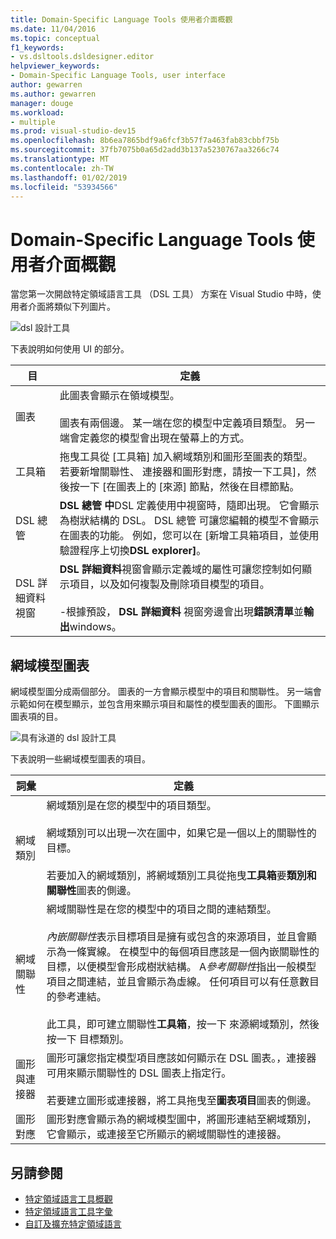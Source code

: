 ```yaml
---
title: Domain-Specific Language Tools 使用者介面概觀
ms.date: 11/04/2016
ms.topic: conceptual
f1_keywords:
- vs.dsltools.dsldesigner.editor
helpviewer_keywords:
- Domain-Specific Language Tools, user interface
author: gewarren
ms.author: gewarren
manager: douge
ms.workload:
- multiple
ms.prod: visual-studio-dev15
ms.openlocfilehash: 8b6ea7865bdf9a6fcf3b57f7a463fab83cbbf75b
ms.sourcegitcommit: 37fb7075b0a65d2add3b137a5230767aa3266c74
ms.translationtype: MT
ms.contentlocale: zh-TW
ms.lasthandoff: 01/02/2019
ms.locfileid: "53934566"
---
```

# <a name="overview-of-the-domain-specific-language-tools-user-interface"></a>Domain-Specific Language Tools 使用者介面概觀
當您第一次開啟特定領域語言工具 （DSL 工具） 方案在 Visual Studio 中時，使用者介面將類似下列圖片。

 ![dsl 設計工具](../modeling/media/dsl_designer.png)

 下表說明如何使用 UI 的部分。

|**目**|**定義**|
|-|-|
|圖表|此圖表會顯示在領域模型。<br /><br /> 圖表有兩個邊。 某一端在您的模型中定義項目類型。 另一端會定義您的模型會出現在螢幕上的方式。|
|工具箱|拖曳工具從 [工具箱] 加入網域類別和圖形至圖表的類型。 若要新增關聯性、 連接器和圖形對應，請按一下工具]，然後按一下 [在圖表上的 [來源] 節點，然後在目標節點。|
|DSL 總管|**DSL 總管 中**DSL 定義使用中視窗時，隨即出現。 它會顯示為樹狀結構的 DSL。 DSL 總管 可讓您編輯的模型不會顯示在圖表的功能。 例如，您可以在 [新增工具箱項目，並使用驗證程序上切換**DSL explorer]**。|
|DSL 詳細資料視窗|**DSL 詳細資料**視窗會顯示定義域的屬性可讓您控制如何顯示項目，以及如何複製及刪除項目模型的項目。<br /><br /> -根據預設， **DSL 詳細資料** 視窗旁邊會出現**錯誤清單**並**輸出**windows。|

## <a name="the-domain-model-diagram"></a>網域模型圖表
 網域模型圖分成兩個部分。 圖表的一方會顯示模型中的項目和關聯性。 另一端會示範如何在模型顯示，並包含用來顯示項目和屬性的模型圖表的圖形。 下圖顯示圖表項的目。

 ![具有泳道的 dsl 設計工具](../modeling/media/dsl_desinger.png)

 下表說明一些網域模型圖表的項目。

|**詞彙**|**定義**|
|-|-|
|網域類別|網域類別是在您的模型中的項目類型。<br /><br /> 網域類別可以出現一次在圖中，如果它是一個以上的關聯性的目標。<br /><br /> 若要加入的網域類別，將網域類別工具從拖曳**工具箱**要**類別和關聯性**圖表的側邊。|
|網域關聯性|網域關聯性是在您的模型中的項目之間的連結類型。<br /><br /> *內嵌關聯性*表示目標項目是擁有或包含的來源項目，並且會顯示為一條實線。 在模型中的每個項目應該是一個內嵌關聯性的目標，以便模型會形成樹狀結構。 A*參考關聯性*指出一般模型項目之間連結，並且會顯示為虛線。 任何項目可以有任意數目的參考連結。<br /><br /> 此工具，即可建立關聯性**工具箱**，按一下 來源網域類別，然後按一下 目標類別。|
|圖形與連接器|圖形可讓您指定模型項目應該如何顯示在 DSL 圖表。，連接器可用來顯示關聯性的 DSL 圖表上指定行。<br /><br /> 若要建立圖形或連接器，將工具拖曳至**圖表項目**圖表的側邊。|
|圖形對應|圖形對應會顯示為的網域模型圖中，將圖形連結至網域類別，它會顯示，或連接至它所顯示的網域關聯性的連接器。|

## <a name="see-also"></a>另請參閱

- [特定領域語言工具概觀](../modeling/overview-of-domain-specific-language-tools.md)
- [特定領域語言工具字彙](https://msdn.microsoft.com/ca5e84cb-a315-465c-be24-76aa3df276aa)
- [自訂及擴充特定領域語言](../modeling/customizing-and-extending-a-domain-specific-language.md)